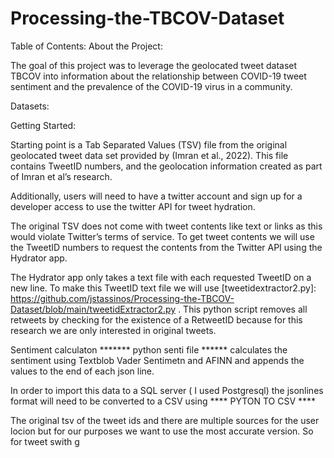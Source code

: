 # Processing-the-TBCOV-Dataset


Table of Contents:
About the Project:

The goal of this project was to leverage the geolocated tweet dataset TBCOV into information about the relationship between COVID-19 tweet sentiment and the prevalence of the COVID-19 virus in a community.   

Datasets:

Getting Started:

Starting point is a Tab Separated Values (TSV) file from the original geolocated tweet data set provided by (Imran et al., 2022). This file contains TweetID numbers, and the geolocation information created as part of Imran et al’s research. 

Additionally, users will need to have a twitter account and sign up for a developer access to use the twitter API for tweet hydration.

The original TSV does not come with tweet contents like text or links as this would violate Twitter’s terms of service. To get tweet contents we will use the TweetID numbers to request the contents from the Twitter API using the Hydrator app. 

The Hydrator app only takes a text file with each requested TweetID on a new line. To make this TweetID text file we will use [tweetidextractor2.py]: https://github.com/jstassinos/Processing-the-TBCOV-Dataset/blob/main/tweetidExtractor2.py  . This python script removes all retweets by checking for the existence of a RetweetID because for this research we are only interested in original tweets.


Sentiment calculaton ******* python senti file ****** calculates the sentiment using Textblob Vader Sentimetn and AFINN and appends the values to the end of each json line. 

In order to import this data to a SQL server ( I used Postgresql) the jsonlines format will need to be converted to a CSV using **** PYTON TO CSV ****


The original tsv of the tweet ids and there are multiple sources for the user locion but for our purposes we want to use the most accurate version. So for tweet swith g
